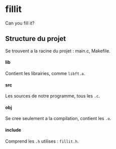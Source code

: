 # fillit
Can you fill it?
## Structure du projet
Se trouvent a la racine du projet : main.c, Makefile.
#### lib
Contient les librairies, comme `libft.a`.
#### src
Les sources de notre programme, tous les `.c`.
#### obj
Se cree seulement a la compilation, contient les `.o`.
#### include
Comprend les `.h` utilises : `fillit.h`.
